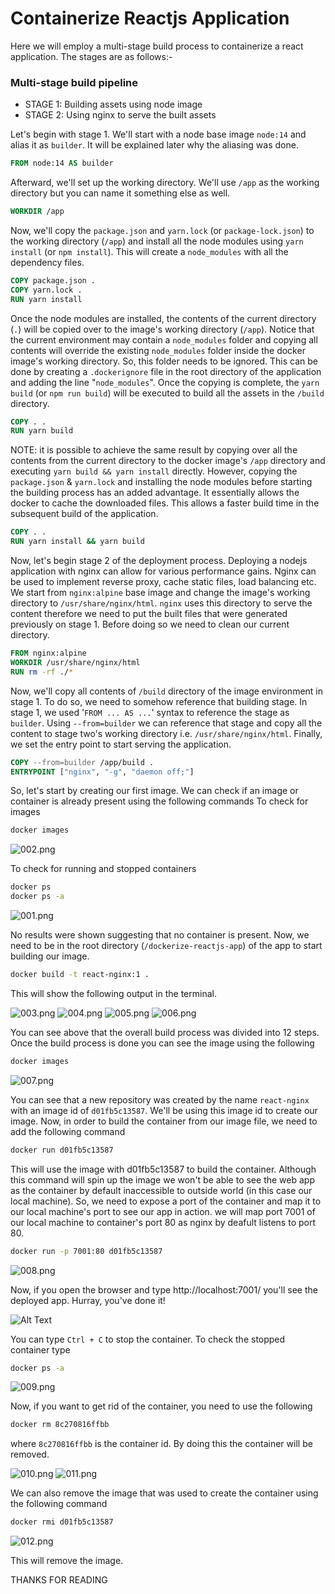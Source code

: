 # Containerize Reactjs Application

Here we will employ a multi-stage build process to containerize a react application. The stages are as follows:- 
### Multi-stage build pipeline

- STAGE 1: Building assets using node image
- STAGE 2: Using nginx to serve the built assets


Let's begin with stage 1. We'll start with a node base image `node:14` and alias it as `builder`. It will be explained later why the aliasing was done.  
```dockerfile
FROM node:14 AS builder
```

Afterward, we'll set up the working directory. We'll use `/app` as the working directory but you can name it something else as well. 
```dockerfile
WORKDIR /app
```

Now, we'll copy the `package.json` and `yarn.lock` (or `package-lock.json`) to the working directory (`/app`) and install all the node modules using `yarn install` (or `npm install`). This will create a `node_modules` with all the dependency files. 
```dockerfile
COPY package.json .
COPY yarn.lock .
RUN yarn install
```
Once the node modules are installed, the contents of the current directory (`.`) will be copied over to the image's working directory (`/app`). Notice that the current environment may contain a `node_modules` folder and copying all contents will override the existing `node_modules` folder inside the docker image's working directory. So, this folder needs to be ignored. This can be done by creating a `.dockerignore` file in the root directory of the application and adding the line "`node_modules`". Once the copying is complete, the `yarn build` (or `npm run build`) will be executed to build all the assets in the `/build` directory.
```dockerfile
COPY . .
RUN yarn build
```

NOTE: it is possible to achieve the same result by copying over all the contents from the current directory to the docker image's `/app` directory and executing `yarn build && yarn install` directly. However, copying the `package.json` & `yarn.lock` and installing the node modules before starting the building process has an added advantage. It essentially allows the docker to cache the downloaded files. This allows a faster build time in the subsequent build of the application. 
```dockerfile
COPY . .
RUN yarn install && yarn build 
```


Now, let's begin stage 2 of the deployment process. Deploying a nodejs application with nginx can allow for various performance gains. Nginx can be used to implement reverse proxy, cache static files, load balancing etc. We start from `nginx:alpine` base image and change the image's working directory to `/usr/share/nginx/html`. `nginx` uses this directory to serve the content therefore we need to put the built files that were generated previously on stage 1. Before doing so we need to clean our current directory. 
```dockerfile
FROM nginx:alpine
WORKDIR /usr/share/nginx/html
RUN rm -rf ./*
```
Now, we'll copy all contents of `/build` directory of the image environment in stage 1. To do so, we need to somehow reference that building stage. In stage 1, we used '`FROM ... AS ...`' syntax to reference the stage as `builder`. Using `--from=builder` we can reference that stage and copy all the content to stage two's working directory i.e. `/usr/share/nginx/html`. Finally, we set the entry point to start serving the application.
```dockerfile
COPY --from=builder /app/build .
ENTRYPOINT ["nginx", "-g", "daemon off;"]
```

So, let's start by creating our first image. We can check if an image or container is already present using the following commands
To check for images
```bash 
docker images 
```
<img src="./demo/002.png" alt="002.png"/>

To check for running and stopped containers
```bash 
docker ps
docker ps -a 
```
<img src="./demo/001.png" alt="001.png"/>

No results were shown suggesting that no container is present. Now, we need to be in the root directory (`/dockerize-reactjs-app`) of the app to start building our image. 
```bash 
docker build -t react-nginx:1 . 
```
This will show the following output in the terminal. 

<img src="./demo/003.png" alt="003.png"/>
<img src="./demo/004.png" alt="004.png"/>
<img src="./demo/005.png" alt="005.png"/>
<img src="./demo/006.png" alt="006.png"/>
 
 You can see above that the overall build process was divided into 12 steps. Once the build process is done you can see the image using the following 

```bash
docker images
```
<img src="./demo/007.png" alt="007.png"/>

You can see that a new repository was created by the name `react-nginx` with an image id of `d01fb5c13587`. We'll be using this image id to create our image. Now, in order to build the container from our image file, we need to add the following command 

```bash 
docker run d01fb5c13587
```
This will use the image with d01fb5c13587 to build the container. Although this command will spin up the image we won't be able to see the web app as the container by default inaccessible to outside world (in this case our local machine). So, we need to expose a port of the container and map it to our local machine's port to see our app in action. we will map port 7001 of our local machine to container's port 80 as nginx by deafult listens to port 80.

```bash 
docker run -p 7001:80 d01fb5c13587
```
<img src="./demo/008.png" alt="008.png"/>

Now, if you open the browser and type http://localhost:7001/ you'll see the deployed app. Hurray, you've done it!

![Alt Text](./demo/demo-app.gif)

You can type `Ctrl + C` to stop the container. To check the stopped container type 
```bash
docker ps -a
```
<img src="./demo/009.png" alt="009.png"/>

Now, if you want to get rid of the container, you need to use the following

```bash
docker rm 8c270816ffbb
```
where `8c270816ffbb` is the container id. By doing this the container will be removed.

<img src="./demo/010.png" alt="010.png"/>
<img src="./demo/011.png" alt="011.png"/>

We can also remove the image that was used to create the container using the following command

```bash
docker rmi d01fb5c13587
```
<img src="./demo/012.png" alt="012.png"/>

This will remove the image. 

THANKS FOR READING
